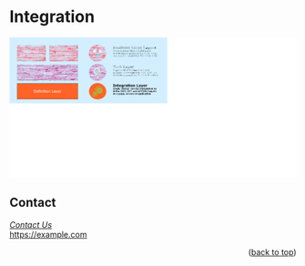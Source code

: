 <div id="top"></div>

# Integration

![](/framework/images/int.png)


<!-- CONTACT -->
## Contact

_[Contact Us](email@swaddle.io)_ </br>
https://example.com
<p align="right">(<a href="#top">back to top</a>)</p>


